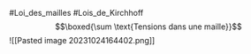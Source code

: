 #Loi_des_mailles #Lois_de_Kirchhoff 
$$\boxed{\sum \text{Tensions dans une maille}}$$
![[Pasted image 20231024164402.png]]